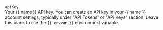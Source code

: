 <tr>
    <td>
        <code>apiKey</code>
        <br />
        Your {{ name }} API key. You can create an API key in your {{ name }} account settings, typically under "API Tokens" or "API Keys" section. Leave this blank to use the <code>{{ envvar }}</code> environment variable.
    </td>
    <td></td>
</tr> 